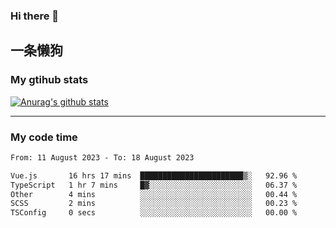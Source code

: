 ### Hi there 👋

## 一条懒狗
<!--
**kiss-me-quickly/kiss-me-quickly** is a ✨ _special_ ✨ repository because its `README.md` (this file) appears on your GitHub profile.

Here are some ideas to get you started:

- 🔭 I’m currently working on ...
- 🌱 I’m currently learning ...
- 👯 I’m looking to collaborate on ...
- 🤔 I’m looking for help with ...
- 💬 Ask me about ...
- 📫 How to reach me: ...
- 😄 Pronouns: ...
- ⚡ Fun fact: ...
-->


### My gtihub stats

[![Anurag's github stats](https://github-readme-stats.vercel.app/api?username=kiss-me-quickly)](https://github.com/anuraghazra/github-readme-stats)

***

### My code time

<!--START_SECTION:waka-->

```txt
From: 11 August 2023 - To: 18 August 2023

Vue.js       16 hrs 17 mins  ███████████████████████▒░   92.96 %
TypeScript   1 hr 7 mins     █▓░░░░░░░░░░░░░░░░░░░░░░░   06.37 %
Other        4 mins          ░░░░░░░░░░░░░░░░░░░░░░░░░   00.44 %
SCSS         2 mins          ░░░░░░░░░░░░░░░░░░░░░░░░░   00.23 %
TSConfig     0 secs          ░░░░░░░░░░░░░░░░░░░░░░░░░   00.00 %
```

<!--END_SECTION:waka-->
